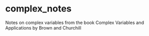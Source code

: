 # complex_notes
Notes on complex variables from the book Complex Variables and Applications by Brown and Churchill
